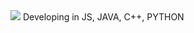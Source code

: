<img src="https://github-readme-stats.vercel.app/api?username=vSzymon08&&show_icons=true&title_color=ffffff&icon_color=bb2acf&text_color=daf7dc&bg_color=151515"> 
Developing in JS, JAVA, C++, PYTHON

<!--
**vSzymon08/vSzymon08** is a ✨ _special_ ✨ repository because its `README.md` (this file) appears on your GitHub profile.

Here are some ideas to get you started:

- 🔭 I’m currently working on ...
- 🌱 I’m currently learning ...
- 👯 I’m looking to collaborate on ...
- 🤔 I’m looking for help with ...
- 💬 Ask me about ...
- 📫 How to reach me: ...
- 😄 Pronouns: ...
- ⚡ Fun fact: ...
-->

